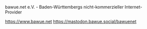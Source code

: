 bawue.net e.V. - Baden-Württembergs nicht-kommerzieller Internet-Provider

https://www.bawue.net
https://mastodon.bawue.social/bawuenet
